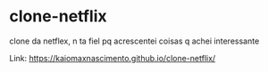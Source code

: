 # clone-netflix
clone da netflex, n ta fiel pq acrescentei coisas q achei interessante

Link: https://kaiomaxnascimento.github.io/clone-netflix/

